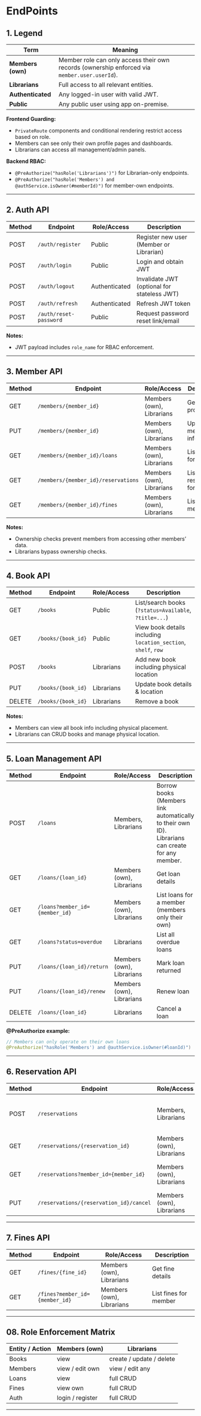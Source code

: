 # EndPoints

## 1. Legend

| Term              | Meaning                                                                                      |
| ----------------- | -------------------------------------------------------------------------------------------- |
| **Members (own)** | Member role can only access their own records (ownership enforced via `member.user.userId`). |
| **Librarians**    | Full access to all relevant entities.                                                        |
| **Authenticated** | Any logged-in user with valid JWT.                                                           |
| **Public**        | Any public user using app on-premise.                                                        |

**Frontend Guarding:**

- `PrivateRoute` components and conditional rendering restrict access based on role.
- Members can see only their own profile pages and dashboards.
- Librarians can access all management/admin panels.

**Backend RBAC:**

- `@PreAuthorize("hasRole('Librarians')")` for Librarian-only endpoints.
- `@PreAuthorize("hasRole('Members') and @authService.isOwner(#memberId)")` for member-own endpoints.

---

## 2. Auth API

| Method | Endpoint               | Role/Access   | Description                                 |
| ------ | ---------------------- | ------------- | ------------------------------------------- |
| POST   | `/auth/register`       | Public        | Register new user (Member or Librarian)     |
| POST   | `/auth/login`          | Public        | Login and obtain JWT                        |
| POST   | `/auth/logout`         | Authenticated | Invalidate JWT (optional for stateless JWT) |
| POST   | `/auth/refresh`        | Authenticated | Refresh JWT token                           |
| POST   | `/auth/reset-password` | Public        | Request password reset link/email           |

**Notes:**

- JWT payload includes `role_name` for RBAC enforcement.

---

## 3. Member API

| Method | Endpoint                            | Role/Access               | Description                  |
| ------ | ----------------------------------- | ------------------------- | ---------------------------- |
| GET    | `/members/{member_id}`              | Members (own), Librarians | Get member profile           |
| PUT    | `/members/{member_id}`              | Members (own), Librarians | Update member info           |
| GET    | `/members/{member_id}/loans`        | Members (own), Librarians | List loans for member        |
| GET    | `/members/{member_id}/reservations` | Members (own), Librarians | List reservations for member |
| GET    | `/members/{member_id}/fines`        | Members (own), Librarians | List fines for member        |

**Notes:**

- Ownership checks prevent members from accessing other members’ data.
- Librarians bypass ownership checks.

---

## 4. Book API

| Method | Endpoint           | Role/Access | Description                                                    |
| ------ | ------------------ | ----------- | -------------------------------------------------------------- |
| GET    | `/books`           | Public      | List/search books (`?status=Available`, `?title=...`)          |
| GET    | `/books/{book_id}` | Public      | View book details including `location_section`, `shelf`, `row` |
| POST   | `/books`           | Librarians  | Add new book including physical location                       |
| PUT    | `/books/{book_id}` | Librarians  | Update book details & location                                 |
| DELETE | `/books/{book_id}` | Librarians  | Remove a book                                                  |

**Notes:**

- Members can view all book info including physical placement.
- Librarians can CRUD books and manage physical location.

---

## 5. Loan Management API

| Method | Endpoint                       | Role/Access               | Description                                                                                      |
| ------ | ------------------------------ | ------------------------- | ------------------------------------------------------------------------------------------------ |
| POST   | `/loans`                       | Members, Librarians       | Borrow books (Members link automatically to their own ID). Librarians can create for any member. |
| GET    | `/loans/{loan_id}`             | Members (own), Librarians | Get loan details                                                                                 |
| GET    | `/loans?member_id={member_id}` | Members (own), Librarians | List loans for a member (members only their own)                                                 |
| GET    | `/loans?status=overdue`        | Librarians                | List all overdue loans                                                                           |
| PUT    | `/loans/{loan_id}/return`      | Members (own), Librarians | Mark loan returned                                                                               |
| PUT    | `/loans/{loan_id}/renew`       | Members (own), Librarians | Renew loan                                                                                       |
| DELETE | `/loans/{loan_id}`             | Librarians                | Cancel a loan                                                                                    |

**@PreAuthorize example:**

```java
// Members can only operate on their own loans
@PreAuthorize("hasRole('Members') and @authService.isOwner(#loanId)")
```

---

## 6. Reservation API

| Method | Endpoint                                | Role/Access               | Description                                      |
| ------ | --------------------------------------- | ------------------------- | ------------------------------------------------ |
| POST   | `/reservations`                         | Members, Librarians       | Create reservation (Members only for themselves) |
| GET    | `/reservations/{reservation_id}`        | Members (own), Librarians | View reservation                                 |
| GET    | `/reservations?member_id={member_id}`   | Members (own), Librarians | List reservations for a member                   |
| PUT    | `/reservations/{reservation_id}/cancel` | Members (own), Librarians | Cancel reservation                               |

---

## 7. Fines API

| Method | Endpoint                       | Role/Access               | Description           |
| ------ | ------------------------------ | ------------------------- | --------------------- |
| GET    | `/fines/{fine_id}`             | Members (own), Librarians | Get fine details      |
| GET    | `/fines?member_id={member_id}` | Members (own), Librarians | List fines for member |

---

## 08. Role Enforcement Matrix

| Entity / Action | Members (own)    | Librarians               |
| --------------- | ---------------- | ------------------------ |
| Books           | view             | create / update / delete |
| Members         | view / edit own  | view / edit any          |
| Loans           | view             | full CRUD                |
| Fines           | view own         | full CRUD                |
| Auth            | login / register | full CRUD                |

---
